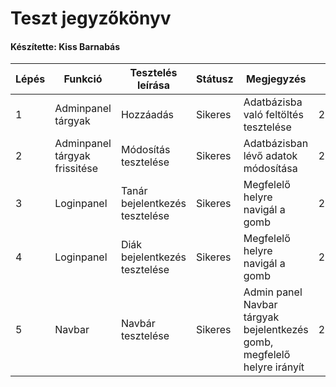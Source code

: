 # Teszt jegyzőkönyv
#### Készítette: Kiss Barnabás

Lépés | Funkció | Tesztelés leírása | Státusz | Megjegyzés |  Időpont
--- | --- | --- | --- | --- | --- 
1 | Adminpanel tárgyak | Hozzáadás  | Sikeres | Adatbázisba való feltöltés tesztelése |  2023.04.25. 
2 | Adminpanel tárgyak frissitése | Módosítás tesztelése | Sikeres | Adatbázisban lévő adatok módosítása |   2023.04.25.
3 | Loginpanel | Tanár bejelentkezés tesztelése |  Sikeres | Megfelelő helyre navigál a gomb |  2023.04.25.
4 | Loginpanel | Diák bejelentkezés tesztelése |  Sikeres | Megfelelő helyre navigál a gomb | 2023.04.25.
5 | Navbar | Navbár tesztelése | Sikeres| Admin panel Navbar tárgyak bejelentkezés gomb, megfelelő helyre irányít  |  2023.04.25.
